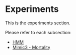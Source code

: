# Experiments

This is the experiments section.

Please refer to each subsection:

- [HMM](hmm)
- [Mimic3 - Mortality](mimic3/mortality)
